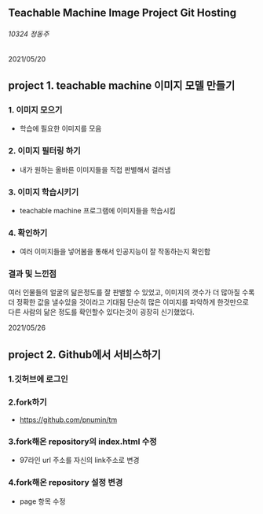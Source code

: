 ## Teachable Machine Image Project Git Hosting

###### 10324 정동주

2021/05/20
## project 1. teachable machine 이미지 모델 만들기

### 1. 이미지 모으기
+ 학습에 필요한 이미지를 모음

### 2. 이미지 필터링 하기
+ 내가 원하는 올바른 이미지들을 직접 판별해서 걸러냄

### 3. 이미지 학습시키기
+ teachable machine 프로그램에 이미지들을 학습시킴

### 4. 확인하기
+ 여러 이미지들을 넣어봄을 통해서 인공지능이 잘 작동하는지 확인함

### 결과 및 느낀점
 여러 인물들의 얼굴의 닮은정도를 잘 판별할 수 있었고, 이미지의 갯수가 더 많아질 수록 더 정확한 값을 낼수있을 것이라고 기대됨
 단순히 많은 이미지를 파악하게 한것만으로 다른 사람의 닮은 정도를 확인할수 있다는것이 굉장히 신기했었다.
 

2021/05/26
## project 2. Github에서 서비스하기
 
 ### 1.깃허브에 로그인
 
 ### 2.fork하기
 +  https://github.com/pnumin/tm
    
 ### 3.fork해온 repository의 index.html 수정
 + 97라인 url 주소를 자신의 link주소로 변경
 
 ### 4.fork해온 repository 설정 변경
 + page 항목 수정


